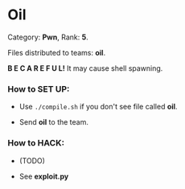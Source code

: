 # Oil

Category: **Pwn**, Rank: **5**.

Files distributed to teams: **oil**.

**B E  C A R E F U L!** It may cause shell spawning.

### How to SET UP:
 
 - Use `./compile.sh` if you don't see file called **oil**.
 
 - Send **oil** to the team.

### How to HACK:

 - (TODO)

 - See **exploit.py**
